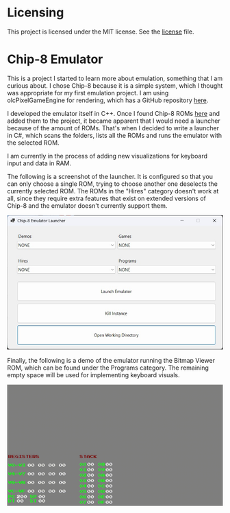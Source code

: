# Licensing
This project is licensed under the MIT license. See the [license](LICENSE.txt) file.

# Chip-8 Emulator
This is a project I started to learn more about emulation, something that I am curious about. I chose Chip-8 because it is a simple system, which I thought was appropriate for my first emulation project. I am using olcPixelGameEngine for rendering, which has a GitHub repository [here](https://github.com/OneLoneCoder/olcPixelGameEngine).

I developed the emulator itself in C++. Once I found Chip-8 ROMs [here](https://github.com/kripod/chip8-roms) and added them to the project, it became apparent that I would need a launcher because of the amount of ROMs. That's when I decided to write a launcher in C#, which scans the folders, lists all the ROMs and runs the emulator with the selected ROM.

I am currently in the process of adding new visualizations for keyboard input and data in RAM.

The following is a screenshot of the launcher. It is configured so that you can only choose a single ROM, trying to choose another one deselects the currently selected ROM. The ROMs in the "Hires" category doesn't work at all, since they require extra features that exist on extended versions of Chip-8 and the emulator doesn't currently support them.

![Launcher](Launcher.jpg)

Finally, the following is a demo of the emulator running the Bitmap Viewer ROM, which can be found under the Programs category. The remaining empty space will be used for implementing keyboard visuals.

![EmulatorDemo](BitmapViewer.gif)
